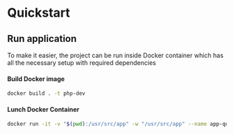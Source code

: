 # Quickstart

## Run application

To make it easier, the project can be run inside Docker container which has all the necessary setup with required dependencies

#### Build Docker image

```sh
docker build . -t php-dev
```

#### Lunch Docker Container

```sh
docker run -it -v "$(pwd):/usr/src/app" -w "/usr/src/app" --name app-quickstart php-dev bash
```
